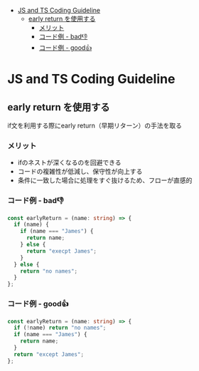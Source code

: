 <!-- START doctoc generated TOC please keep comment here to allow auto update -->
<!-- DON'T EDIT THIS SECTION, INSTEAD RE-RUN doctoc TO UPDATE -->

- [JS and TS Coding Guideline](#js-and-ts-coding-guideline)
  - [early return を使用する](#early-return-%E3%82%92%E4%BD%BF%E7%94%A8%E3%81%99%E3%82%8B)
    - [メリット](#%E3%83%A1%E3%83%AA%E3%83%83%E3%83%88)
    - [コード例 - bad👎](#%E3%82%B3%E3%83%BC%E3%83%89%E4%BE%8B---bad)
    - [コード例 - good👍](#%E3%82%B3%E3%83%BC%E3%83%89%E4%BE%8B---good)

<!-- END doctoc generated TOC please keep comment here to allow auto update -->

# JS and TS Coding Guideline

## early return を使用する

if文を利用する際にearly return（早期リターン）の手法を取る

### メリット

- ifのネストが深くなるのを回避できる
- コードの複雑性が低減し、保守性が向上する
- 条件に一致した場合に処理をすぐ抜けるため、フローが直感的

### コード例 - bad👎

```typescript
const earlyReturn = (name: string) => {
  if (name) {
    if (name === "James") {
      return name;
    } else {
      return "execpt James";
    }
  } else {
    return "no names";
  }
};
```

### コード例 - good👍

```typescript
const earlyReturn = (name: string) => {
  if (!name) return "no names";
  if (name === "James") {
    return name;
  }
  return "except James";
};
```

